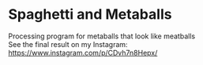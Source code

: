 # Spaghetti and Metaballs
Processing program for metaballs that look like meatballs <br />
See the final result on my Instagram: https://www.instagram.com/p/CDvh7n8Hepx/
